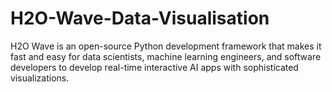 # H2O-Wave-Data-Visualisation

H2O Wave is an open-source Python development framework that makes it fast and easy for data scientists, machine learning engineers, and software developers to develop real-time interactive AI apps with sophisticated visualizations.

